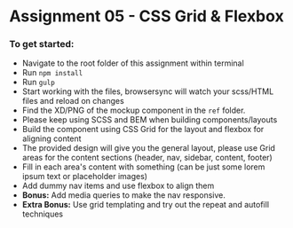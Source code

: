 # Assignment 05 - CSS Grid & Flexbox

### To get started:

-   Navigate to the root folder of this assignment within terminal
-   Run `npm install`
-   Run `gulp`
-   Start working with the files, browsersync will watch your scss/HTML files and reload on changes
- Find the XD/PNG of the mockup component in the `ref` folder.
- Please keep using SCSS and BEM when building components/layouts
- Build the component using CSS Grid for the layout and flexbox for aligning content
- The provided design will give you the general layout, please use Grid areas for the content sections (header, nav, sidebar, content, footer)
- Fill in each area's content with something (can be just some lorem ipsum text or placeholder images)
- Add dummy nav items and use flexbox to align them 
- **Bonus:**  Add media queries to make the nav responsive.
- **Extra Bonus:**  Use grid templating and try out the repeat and autofill techniques